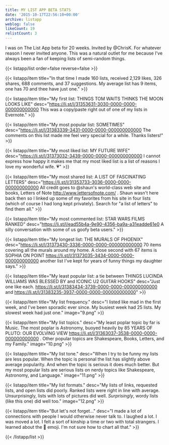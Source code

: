 ```yaml
---
title: MY LIST APP BETA STATS
date: '2015-10-17T22:56:10+00:00'
archive: listapp
weblog: false
likeCount: 19
relistCount: 3
---
```


I was on The List App beta for 20 weeks. Invited by @ChrisK. For whatever reason I never invited anyone. This was a natural outlet for me because I've always been a fan of keeping lists of semi-random things.

<!--more-->

{{< listapp/list order=false reverse=false >}}

   {{< listapp/item title="In that time I made 160 lists, received 2,129 likes, 326 shares, 688 comments, and 37 suggestions. My average list has 9 items, one has 70 and thee have just one." >}}

   {{< listapp/item title="My first list: THINGS TOM WAITS THINKS THE MOON LOOKS LIKE"
      desc="https://li.st/l/31353631-3030-0000-0000-000000000000 This was a copy/paste right out of one of my lists in Evernote." >}}

   {{< listapp/item title="My most popular list: SOMETIMES"
      desc="https://li.st/l/31383339-3431-0000-0000-000000000000 The comments on this list made me feel very special for a while. Thanks listers!" >}}

   {{< listapp/item title="My most liked list: MY FUTURE WIFE"
      desc="https://li.st/l/31373032-3439-0000-0000-000000000000 I cannot express how happy it makes me that my most liked list is a list of reasons I love my wonderful wife. 💗" >}}

   {{< listapp/item title="My most shared list: A LIST OF FASCINATING LETTERS"
      desc="https://li.st/l/31353733-3036-0000-0000-000000000000 All credit goes to @shaun's world-class web site and books, Letters of Note http://www.lettersofnote.com/ . Shaun wasn't here back then so I linked up some of my favorites from his site in four lists (which of course I had long kept privately). Search for \"a list of letters\" to find them all." >}}

   {{< listapp/item title="My most commented list: STAR WARS FILMS RANKED"
      desc="https://li.st/l/ead55b4a-9e90-4356-ba9a-a31eadde61e0 A silly conversation with some of us goofy beta users." >}}

   {{< listapp/item title="My longest list: THE MURALS OF PHOENIX"
      desc="https://li.st/l/31373430-3336-0000-0000-000000000000 70 items covering all the murals around my home. A close second with 67 items is SOPHIA ON POINT https://li.st/l/31373035-3434-0000-0000-000000000000 another list I've kept for years of funny things my daughter says." >}}

   {{< listapp/item title="My least popular list: a tie between THINGS LUCINDA WILLIAMS WAS BLESSED BY and ICONIC U2 GUITAR HOOKS"
      desc="Just one like each. https://li.st/l/31383434-3739-0000-0000-000000000000 and https://li.st/l/31383235-3937-0000-0000-000000000000" >}}

   {{< listapp/item title="My list frequency."
      desc="I listed like mad in the first week, and I've been sporadic ever since. My busiest week had 25 lists. My slowest week had just one."
      image="9.png" >}}

   {{< listapp/item title="My list topics."
      desc="My least poplar topic by far is Music. The most poplar is Astronomy, buoyed heavily by 85 YEARS OF PLUTO: OUR EVOLVING VIEW https://li.st/l/31363037-3538-0000-0000-000000000000 . Other popular topics are Shakespeare, Books, Letters, and my Family."
      image="10.png" >}}

   {{< listapp/item title="My list tone."
      desc="When I try to be funny my lists are less popular. When the topic is personal the list has slightly above average popularity. And when the topic is serious it does much better. But my most popular lists are serious lists on nerdy topics like Shakespeare, Astronomy, and Language."
      image="11.png" >}}

   {{< listapp/item title="My list formats."
      desc="My lists of links, requested lists, and open lists did poorly. Ranked lists were right in line with average. Unsurprisingly, lists with lots of pictures did well. *Surprisingly*, wordy lists (like this one) did well too."
      image="12.png" >}}

   {{< listapp/item title="But let's not forget..."
      desc="I made a lot of connections with people I would otherwise never talk to. I laughed a lot. I was moved a lot. I felt a sort of kinship a time or two with total strangers. I learned about the 💯 emoji. I'm not sure how to chart all that." >}}

{{< /listapp/list >}}
